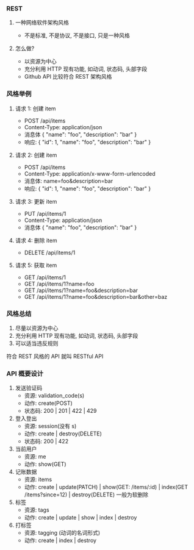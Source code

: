 ### REST

1. 一种网络软件架构风格

   - 不是标准, 不是协议, 不是接口, 只是一种风格

2. 怎么做?
   - 以资源为中心
   - 充分利用 HTTP 现有功能, 如动词, 状态码, 头部字段
   - Github API 比较符合 REST 架构风格

### 风格举例

1. 请求 1: 创建 item
   - POST /api/items
   - Content-Type: application/json
   - 消息体 { "name": "foo", "description": "bar" }
   - 响应: { "id": 1, "name": "foo", "description": "bar" }
2. 请求 2: 创建 item
   - POST /api/items
   - Content-Type: application/x-www-form-urlencoded
   - 消息体: name=foo&description=bar
   - 响应: { "id": 1, "name": "foo", "description": "bar" }
3. 请求 3: 更新 item
   - PUT /api/items/1
   - Content-Type: application/json
   - 消息体 { "name": "foo", "description": "bar" }
4. 请求 4: 删除 item

   - DELETE /api/items/1

5. 请求 5: 获取 item
   - GET /api/items/1
   - GET /api/items/1?name=foo
   - GET /api/items/1?name=foo&description=bar
   - GET /api/items/1?name=foo&description=bar&other=baz

### 风格总结

1. 尽量以资源为中心
2. 充分利用 HTTP 现有功能, 如动词, 状态码, 头部字段
3. 可以适当违反规则

符合 REST 风格的 API 就叫 RESTful API

### API 概要设计

1. 发送验证码
   - 资源: validation_code(s)
   - 动作: create(POST)
   - 状态码: 200 | 201 | 422 | 429
2. 登入登出
   - 资源: session(没有 s)
   - 动作: create | destroy(DELETE)
   - 状态码: 200 | 422
3. 当前用户
   - 资源: me
   - 动作: show(GET)
4. 记账数据
   - 资源: items
   - 动作: create | update(PATCH) | show(GET: /items/:id) | index(GET /items?since=12) | destroy(DELETE) 一般为软删除
5. 标签
   - 资源: tags
   - 动作: create | update | show | index | destroy
6. 打标签
   - 资源: tagging (动词的名词形式)
   - 动作: create | index | destroy
